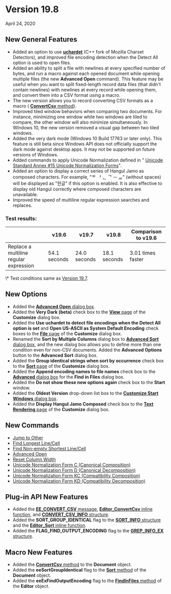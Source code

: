 # Version 19.8

April 24, 2020

## New General Features

- Added an option to use **[uchardet](https://github.com/BYVoid/uchardet)** (C++ fork of Mozilla Charset Detectors), and improved file encoding detection when the Detect All option is used to open files.
- Added an ability to split a file with newlines at every specified number of bytes, and run a macro against each opened document while opening multiple files (the new **Advanced Open** command). This feature may be useful when you want to split fixed-length record data files (that didn't contain newlines) with newlines at every record while opening them, and convert them into a CSV format using a macro.
- The new version allows you to record converting CSV formats as a macro ( [**ConvertCsv** method](../macro/document/convert_csv)).
- Improved tiled window behaviors when comparing two documents. For instance, minimizing one window while two windows are tiled to compare, the other window will also minimize simultaneously. In WIndows 10, the new version removed a visual gap between two tiled windows.
- Added the very dark mode (Windows 10 Build 17763 or later only). This feature is still beta since Windows API does not officially support the dark mode against desktop apps. It may not be supported on future versions of Windows.
- Added commands to apply Unicode Normalization defined in " [Unicode Standard Annex #15 Unicode Normalization Forms](http://unicode.org/reports/tr15/)".
- Added an option to display a correct series of Hangul Jamo as composed characters. For example, "ᄒ ᅡ ᆫ ᄀ ᅳ ᆯ" (without spaces) will be displayed as "한글" if this option is enabled. It is also effective to display old Hangul correctly where composed characters are unavailable.
- Improved the speed of multiline regular expression searches and replaces.

### Test results:

|  | v19.6 | v19.7 | v19.8 | Comparison to v19.6 |
| --- | --- | --- | --- | --- |
| Replace a multiline regular expression | 54.1 seconds | 24.0 seconds | 18.1 seconds | 3.01 times faster |

\\* Test conditions same as [Version 19.7](v19_7).

## New Options

- Added the [**Advanced Open** dialog box](../dlg/advanced_open/index).
- Added the **Very Dark (beta)** check box to the [**View** page](../dlg/customize/view/index) of the **Customize** dialog box.
- Added the **Use uchardet to detect file encodings when the Detect All option is set** and **Open US-ASCII as System Default Encoding** check boxes to the [**File** page](../dlg/customize/file/index) of the **Customize** dialog box.
- Renamed the **Sort by Multiple Columns** dialog box to [**Advanced Sort** dialog box](../dlg/sort_multi/index), and the new dialog box allows you to define more than one condition even for non-CSV documents. Added the **Advanced Options** button to the **Advanced Sort** dialog box.
- Added the **Group identical strings when sort by occurrence** check box to the [**Sort** page](../dlg/customize/sort/index) of the **Customize** dialog box.
- Added the **Append encoding names to file names** check box to the [**Advanced** dialog box](../dlg/advanced/index) for the **Find in Files** dialog box.
- Added the **Do not show these new options again** check box to the **Start** window.
- Added the **Oldest Version** drop-down list box to the [**Customize Start Windows** dialog box](../dlg/customize_start/index).
- Added the **Display Hangul Jamo Composed** check box to the [**Text Rendering** page](../dlg/customize/text_rendering/index) of the **Customize** dialog box.

## New Commands

- [Jump to Other](../cmd/diff/compare_jump_to_other)
- [Find Longest Line/Cell](../cmd/search/find_longest)
- [Find Non-empty Shortest Line/Cell](../cmd/search/find_shortest)
- [Advanced Open](../cmd/file/advanced_open)
- [Reset Column Width](../cmd/csv/reset_column_width)
- [Unicode Normalization Form C (Canonical Composition)](../cmd/convert/unicode_norm_fc)
- [Unicode Normalization Form D (Canonical Decomposition)](../cmd/convert/unicode_norm_fd)
- [Unicode Normalization Form KC (Compatibility Composition)](../cmd/convert/unicode_norm_fkc)
- [Unicode Normalization Form KD (Compatibility Decomposition)](../cmd/convert/unicode_norm_fkd)

## Plug-in API New Features

- Added the [**EE\_CONVERT\_CSV** message](../plugin/message/ee_convert_csv), [**Editor\_ConvertCsv** inline function](../plugin/macro/editor_convertcsv), and [**CONVERT\_CSV\_INFO** structure](../plugin/structure/convert_csv_info).
- Added the **SORT\_GROUP\_IDENTICAL** flag to the [**SORT\_INFO** structure](../plugin/structure/sort_info) and the [**Editor\_Sort** inline function](../plugin/macro/editor_sort).
- Added the **FLAG\_FIND\_OUTPUT\_ENCODING** flag to the [**GREP\_INFO\_EX** structure](../plugin/structure/grep_info_ex).

## Macro New Features

- Added the [**ConvertCsv** method](../macro/document/convert_csv) to the **Document** object.
- Added the **eeSortGroupIdentical** flag to the [**Sort** method](../macro/document/sort) of the **Document** object.
- Added the **eeExFindOutputEncoding** flag to the [**FindInFiles** method](../macro/editor/editor_findinfiles) of the **Editor** object.
